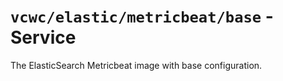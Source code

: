 # `vcwc/elastic/metricbeat/base` - Service

The ElasticSearch Metricbeat image with base configuration.
